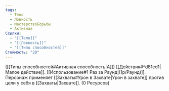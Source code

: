 ```yaml
---
tags:
  - Тело
  - Ловкость
  - МастерствоБорьбы
  - Активная
Ссылки:
  - "[[Тело]]"
  - "[[Ловкость]]"
  - "[[Типы способностей]]"
Стоимость: "20"
---
```

([[Типы способностей#Активная способность|А]]) [[Действия#^d81ed1|Малое действие]]. [[Использование#1 Раз за Раунд|(1р/Раунд)]]. Персонаж применяет [[Захваты#Урон в Захвате|Урон в захвате]] против цели у себя в [[Захваты|Захвате]]. (0 Ресурсов)